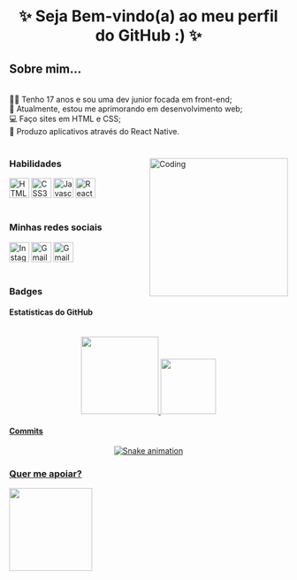 <h1 align="center">✨ Seja Bem-vindo(a) ao meu perfil do GitHub :) ✨</h1>

<div align="left">
      <h2> Sobre mim...</h2>
      <p><br>
      🙋‍♀️ Tenho 17 anos e sou uma dev junior focada em front-end;<br>
      🧠 Atualmente, estou me aprimorando em desenvolvimento web;<br>
      💻 Faço sites em HTML e CSS; <br> 
      👾 Produzo aplicativos através do React Native.<br><br>
      </p>
</div>

<div align="left">
<img align="right" alt="Coding" height="250" src="https://media.giphy.com/media/dMLmQfCO7lCA2gX3tw/giphy.gif">
    <h3> Habilidades </h3>
      <a href="https://developer.mozilla.org/en-US/docs/Glossary/HTML5" target="_blank" rel="external"><img                     src="https://raw.githubusercontent.com/danielcranney/readme-generator/main/public/icons/skills/html5-colored.svg" width="36" height="36" alt="HTML5" /></a>
      <a href="https://developer.mozilla.org/pt-BR/docs/Web/CSS" target="_blank" rel="external"><img                     src="https://raw.githubusercontent.com/danielcranney/readme-generator/main/public/icons/skills/css3-colored.svg" width="36" height="36" alt="CSS3" /></a>
      <a href="https://developer.mozilla.org/en-US/docs/Web/JavaScript" target="_blank" rel="external"><img src="https://raw.githubusercontent.com/danielcranney/readme-generator/main/public/icons/skills/javascript-colored.svg" width="36" height="36" alt="Javascript" /></a>
      <a href="https://reactjs.org/" target="_blank" rel="external"><img src="https://raw.githubusercontent.com/danielcranney/readme-generator/main/public/icons/skills/react-colored.svg" width="36" height="36" alt="React" /></a>
</div><br>

      
<div align="left">
  <h3> Minhas redes sociais </h3>
  <a href="https://www.instagram.com/luisamellx/" target="_blank" rel="external"><img src="https://seeklogo.com/images/I/instagram-new-2016-logo-4773FE3F99-seeklogo.com.png" width="36" height="36" alt="Instagram" /></a>
  <a href="https://mail.google.com/mail/u/0/#inbox?compose=CllgCJqZjBVDhHVhzfBqdClqMDsqPDbGBqcHTgXvPhnxWcsXQZbWrhSFGDwbKNtbkmtfQPPsxPL" target="_blank" rel="external"><img src="https://cdn-icons-png.flaticon.com/512/5968/5968534.png" width="36" height="36" alt="Gmail" /></a>
      <a href="https://t.me/luisamellx" target="_blank" rel="external"><img src="https://upload.wikimedia.org/wikipedia/commons/thumb/8/82/Telegram_logo.svg/2048px-Telegram_logo.svg.png" width="36" height="36" alt="Gmail" /></a>
</div><br>

<div align="center">
  <h3 align="left">Badges</h3>
  <h4 align="left">Estatísticas do GitHub</h4><br>
  <a href="https://github.com/luisamellx">
  <img height="140px" src="https://github-readme-stats.vercel.app/api?username=luisamellx&show_icons=true&theme=cobalt&include_all_commits=true&count_private=true"/>
  <img height="100px" src="https://github-readme-stats.vercel.app/api/top-langs/?username=luisamellx&layout=compact&langs_count=7&theme=cobalt"/>
</div>
      
<div align="center">
  <h4 align="left">Commits</h4>
      
  ![Snake animation](https://github.com/luisamellx/luisamellx/blob/output/github-contribution-grid-snake.svg)
        
</div>

<div>
      <h3 align="left"> Quer me apoiar? </h3>
            <a href="https://www.buymeacoffee.com/luisamellx"><img src="https://cdn.buymeacoffee.com/buttons/v2/default-yellow.png" width="150" /></a>
</div>
